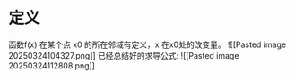 # 定义
函数f(x) 在某个点 x0 的所在邻域有定义，x 在x0处的改变量。
![[Pasted image 20250324104327.png]]
已经总结好的求导公式:
![[Pasted image 20250324112808.png]]